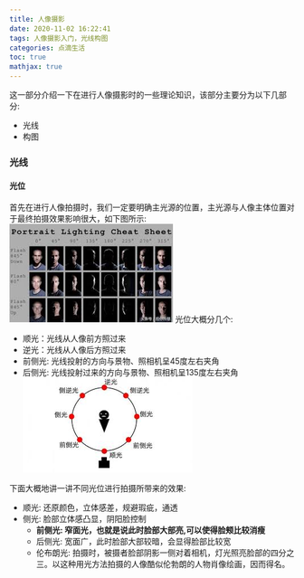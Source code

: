 ```yaml
---
title: 人像摄影
date: 2020-11-02 16:22:41
tags: 人像摄影入门，光线构图
categories: 点滴生活 
toc: true 
mathjax: true 
---
```

这一部分介绍一下在进行人像摄影时的一些理论知识，该部分主要分为以下几部分: 
- 光线
- 构图 

<!--more-->

### 光线 
#### 光位 
首先在进行人像拍摄时，我们一定要明确主光源的位置，主光源与人像主体位置对于最终拍摄效果影响很大，如下图所示: 
![光位](https://raw.githubusercontent.com/xuejy19/xuejy19.github.io/source/Img/%E5%85%89%E4%BD%8D.jpeg)
光位大概分几个:
- 顺光：光线从人像前方照过来  
- 逆光：光线从人像后方照过来 
- 前侧光: 光线投射的方向与景物、照相机呈45度左右夹角
- 后侧光: 光线投射过来的方向与景物、照相机呈135度左右夹角
![常用光位](https://raw.githubusercontent.com/xuejy19/xuejy19.github.io/source/Img/%E5%85%89%E4%BD%8D1.jpeg)

下面大概地讲一讲不同光位进行拍摄所带来的效果:
- 顺光: 还原颜色，立体感差，规避瑕疵，通透 
- 侧光: 脸部立体感凸显，阴阳脸控制
  - **前侧光: 窄面光，也就是说此时脸部大部亮,可以使得脸颊比较消瘦**
  - 后侧光: 宽面广，此时脸部大部较暗，会显得脸部比较宽
  - 伦布朗光: 拍摄时，被摄者脸部阴影一侧对着相机，灯光照亮脸部的四分之三。以这种用光方法拍摄的人像酷似伦勃朗的人物肖像绘画，因而得名。
